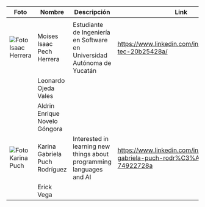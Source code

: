 | Foto | Nombre | Descripción | Link
|--------------|--------------|--------------|--------------|
|     |   |     |   |
| ![Foto Isaac Herrera](https://github.com/Isaaacccccc/Link1/assets/71403506/8da4111b-8963-4ff3-a026-c2eb0c22b04f) | Moises Isaac Pech Herrera   | Estudiante de Ingeniería en Software en Universidad Autónoma de Yucatán    | https://www.linkedin.com/in/jes%C3%BAs-tec-20b25428a/   |
|     | Leonardo Ojeda Vales   |    |    |
|     | Aldrin Enrique Novelo Góngora    |     |    |
| ![Foto Karina Puch](https://media.licdn.com/dms/image/D4E03AQH3hgXUfsxGhA/profile-displayphoto-shrink_800_800/0/1693244625443?e=1700697600&v=beta&t=8Uyv2fsLDIqDlRTrkAcUY2YACQZMYHJQ4E_fFXiW--k) | Karina Gabriela Puch Rodríguez   |   Interested in learning new things about programming languages and AI  |  https://www.linkedin.com/in/karina-gabriela-puch-rodr%C3%ADguez-74922728a   |
|    | Erick Vega   |    |    |